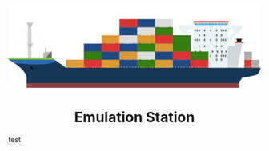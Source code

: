 ![Freighter.png](https://github.com/alexmichaelkeith/EmulatorFreighter/blob/main/Freighter.png)
<h1 align="center">
Emulation Station
</h1>

test
